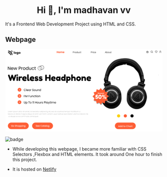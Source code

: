 <h1 align="center">Hi 👋, I'm madhavan vv</h1>
It's  a  Frontend  Web Development Project using HTML and CSS.

## Webpage

![image](./thumbnail.png)

![badge](https://img.shields.io/badge/HTML-CSS-yellowgreen)

- While developing this webpage, I became more familiar with CSS Selectors ,Flexbox and HTML elements. It took around One hour to finish this project.

- It is hosted on [Netlify](https://tangerine-pudding-aa730d.netlify.app/)
